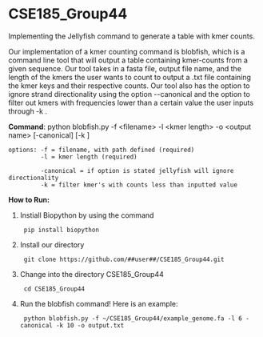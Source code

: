 # CSE185_Group44

Implementing the Jellyfish command to generate a table with kmer counts.

Our implementation of a kmer counting command is blobfish, which is a command line tool that will output a table containing kmer-counts from a given sequence. Our tool takes in a fasta file, output file name, and the length of the kmers the user wants to count to output a .txt file containing the kmer keys and their respective counts. Our tool also has the option to ignore strand directionality using the option --canonical and the option to filter out kmers with frequencies lower than a certain value the user inputs through -k <frequency>.

__Command__: python blobfish.py -f &lt;filename&gt; -l &lt;kmer length&gt; -o &lt;output name&gt; [-canonical] [-k <filter kmers>]

    options: -f = filename, with path defined (required)
             -l = kmer length (required)
             
             -canonical = if option is stated jellyfish will ignore directionality
             -k = filter kmer's with counts less than inputted value


__How to Run:__
1) Instiall Biopython by using the command 
    
        pip install biopython
2) Install our directory
   
        git clone https://github.com/##user##/CSE185_Group44.git
3) Change into the directory CSE185_Group44
   
        cd CSE185_Group44
4) Run the blobfish command! Here is an example:
    
        python blobfish.py -f ~/CSE185_Group44/example_genome.fa -l 6 -canonical -k 10 -o output.txt
